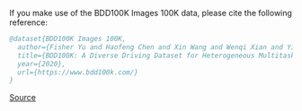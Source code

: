 If you make use of the BDD100K Images 100K data, please cite the following reference:

``` bibtex 
@dataset{BDD100K Images 100K,
  author={Fisher Yu and Haofeng Chen and Xin Wang and Wenqi Xian and Yingying Chen and Fangchen Liu and Vashisht Madhavan and Trevor Darrell},
  title={BDD100K: A Diverse Driving Dataset for Heterogeneous Multitask Learning (Images 100K)},
  year={2020},
  url={https://www.bdd100k.com/}
}
```

[Source](https://www.bdd100k.com/)